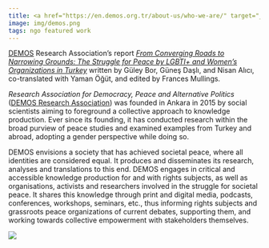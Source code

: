 ```yaml
---
title: <a href="https://en.demos.org.tr/about-us/who-we-are/" target="_blank">DEMOS</a> Research Association’s <a href="https://demos.org.tr/wp-content/uploads/2022/05/from-converging-roads-to-narrowing-groun.pdf" target="_blank">report</a> on LGBTI+ and women’s organizations’ struggle for peace in Turkey
image: img/demos.png
tags: ngo featured work 
---
```


<a href="https://en.demos.org.tr/about-us/who-we-are/" target="_blank">DEMOS</a> Research Association’s report <a href="https://demos.org.tr/wp-content/uploads/2022/05/from-converging-roads-to-narrowing-groun.pdf" target="_blank"><i>From Converging Roads to Narrowing Grounds: The Struggle for Peace by LGBTI+ and Women’s Organizations in Turkey</i></a> written by Güley Bor, Güneş Daşlı, and Nisan Alıcı, co-translated with Yaman Öğüt, and edited by Frances Mullings.

<i>Research Association for Democracy, Peace and Alternative Politics</i> (<a href="https://en.demos.org.tr/about-us/who-we-are/" target="_blank">DEMOS Research Association</a>) was founded in Ankara in 2015 by social scientists aiming to foreground a collective approach to knowledge production. Ever since its founding, it has conducted research within the broad purview of peace studies and examined examples from Turkey and abroad, adopting a gender perspective while doing so.

DEMOS envisions a society that has achieved societal peace, where all identities are considered equal. It produces and disseminates its research, analyses and translations to this end. DEMOS engages in critical and accessible knowledge production for and with rights subjects, as well as organisations, activists and researchers involved in the struggle for societal peace. It shares this knowledge through print and digital media, podcasts, conferences, workshops, seminars, etc., thus informing rights subjects and grassroots peace organizations of current debates, supporting them, and working towards collective empowerment with stakeholders themselves.

<a href="https://demos.org.tr/wp-content/uploads/2022/05/from-converging-roads-to-narrowing-groun.pdf" target="_blank">
<img src="https://demos.org.tr/wp-content/uploads/2022/05/from-converging-roads-to-narrowing-groun.pdf" />
</a>
